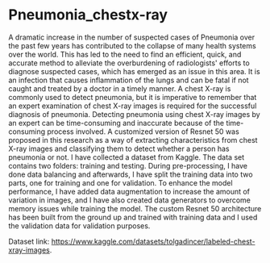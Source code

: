 # Pneumonia_chestx-ray
A dramatic increase in the number of suspected cases of Pneumonia over the past few years has
contributed to the collapse of many health systems over the world. This has led to the need to
find an efficient, quick, and accurate method to alleviate the overburdening of radiologists&#39;
efforts to diagnose suspected cases, which has emerged as an issue in this area. It is an infection
that causes inflammation of the lungs and can be fatal if not caught and treated by a doctor in a
timely manner. A chest X-ray is commonly used to detect pneumonia, but it is imperative to
remember that an expert examination of chest X-ray images is required for the successful
diagnosis of pneumonia. Detecting pneumonia using chest X-ray images by an expert can be
time-consuming and inaccurate because of the time-consuming process involved. A customized
version of Resnet 50 was proposed in this research as a way of extracting characteristics from
chest X-ray images and classifying them to detect whether a person has pneumonia or not. I have
collected a dataset from Kaggle. The data set contains two folders: training and testing. During
pre-processing, I have done data balancing and afterwards, I have split the training data into two
parts, one for training and one for validation. To enhance the model performance, I have added
data augmentation to increase the amount of variation in images, and I have also created data
generators to overcome memory issues while training the model. The custom Resnet 50
architecture has been built from the ground up and trained with training data and I used the
validation data for validation purposes.

Dataset link: https://www.kaggle.com/datasets/tolgadincer/labeled-chest-xray-images.

